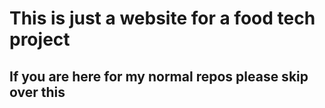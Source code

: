 # This is just a website for a food tech project
## If you are here for my normal repos please skip over this

